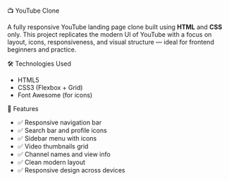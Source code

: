 📺 YouTube Clone

A fully responsive YouTube landing page clone built using **HTML** and **CSS** only. This project replicates the modern UI of YouTube with a focus on layout, icons, responsiveness, and visual structure — ideal for frontend beginners and practice.

 🛠️ Technologies Used

- HTML5  
- CSS3 (Flexbox + Grid)  
- Font Awesome (for icons)

 🎯 Features

- ✅ Responsive navigation bar  
- ✅ Search bar and profile icons  
- ✅ Sidebar menu with icons  
- ✅ Video thumbnails grid  
- ✅ Channel names and view info  
- ✅ Clean modern layout  
- ✅ Responsive design across devices
